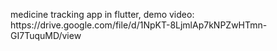 
<p> medicine tracking app in flutter, demo video: https://drive.google.com/file/d/1NpKT-8LjmlAp7kNPZwHTmn-GI7TuquMD/view</p>
